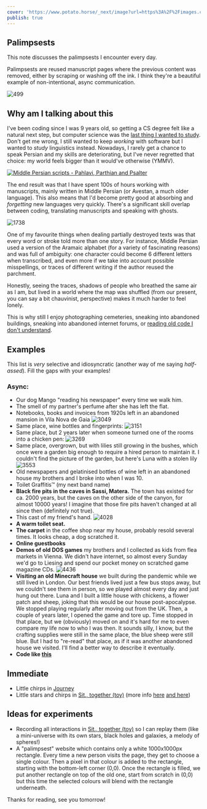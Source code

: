 ```yaml
---
cover: 'https://www.potato.horse/_next/image?url=https%3A%2F%2Fimages.ctfassets.net%2Fhyylafu4fjks%2F1x6XqliqGQPXTodDVCogp0%2F14e3c09213cf95389e73150fdbc06763%2FUntitled_Artwork_96.png&w=2048&q=75'
publish: true
---
```

## Palimpsests


This note discusses the palimpsests I encounter every day. 

Palimpsests are reused manuscript pages where the previous content was removed, either by scraping or washing off the ink. I think they're a beautiful example of non-intentional, async communication.

![499](Pasted%20image%2020231031151326.png)

## Why am I talking about this

I've been coding since I was 9 years old, so getting a CS degree felt like a natural next step, but computer science was the [last thing I wanted to study](<../Why I Didn't Study Computer Science>). Don't get me wrong, I still wanted to keep *working* with software but I wanted to *study* linguistics instead. Nowadays, I rarely get a chance to speak Persian and my skills are deteriorating, but I've never regretted that choice: my world feels bigger than it would've otherwise (YMMV).

[![Middle Persian scripts - Pahlavi, Parthian and Psalter](https://external-content.duckduckgo.com/iu/?u=http%3A%2F%2Fwww.omniglot.com%2Fimages%2Flangsamples%2Fsmp_mpersian.gif&f=1&nofb=1&ipt=a36764b394b325b53bce62b070f48d777acf067bc307537231ea478f3a0c5683&ipo=images)](http://www.omniglot.com/images/langsamples/smp_mpersian.gif)

The end result was that I have spent 100s of hours working with manuscripts, mainly written in Middle Persian (or Avestan, a much older language). This also means that I'd become pretty good at absorbing and *forgetting* new languages very quickly. There's a significant skill overlap between coding, translating manuscripts and speaking with ghosts.

![1738](Pasted%20image%2020231031162049.png)

One of my favourite things when dealing partially destroyed texts was that every word or stroke told more than one story. For instance, Middle Persian used a version of the Aramaic alphabet (for a variety of fascinating reasons) and was full of ambiguity: one character could become 6 different letters when transcribed, and even more if we take into account possible misspellings, or traces of different writing if the author reused the parchment.

Honestly, seeing the traces, shadows of people who breathed the same air as I am, but lived in a world where the map was shuffled (from our present, you can say a bit chauvinist, perspective) makes it much harder to feel lonely.

This is why still I enjoy photographing cemeteries, sneaking into abandoned buildings, sneaking into abandoned internet forums, or [reading old code I don't understand](https://bluesyncline.gitlab.io/furby/index.html).

## Examples

This list is *very* selective and idiosyncratic (another way of me saying *half-assed*). Fill the gaps with your examples!

### Async:

- Our dog Mango "reading his newspaper" every time we walk him.
- The smell of my partner's perfume after she has left the flat.
- Notebooks, books and invoices from 1920s left in an abandoned mansion in Vila Nova de Gaia
  ![3049](3C815C22-55FD-478E-8BC1-A047813C0C20_1_105_c.jpeg)
- Same place, wine bottles and fingerprints:
  ![3151](Porto%20I%20(8%20of%2030).jpg)
- Same place, but 2 years later when someone turned one of the rooms into a chicken pen:
  ![3269](8D1526D9-959F-4E14-9EC1-27580FA744B1_1_105_c.jpeg)
- Same place, overgrown, but with lilies still growing in the bushes, which once were a garden big enough to require a hired person to maintain it. I couldn't find the picture of the garden, but here's Luna with a stolen lily 
  ![3553](Porto%20I%20(3%20of%2030).jpg)
- Old newspapers and gelatinised bottles of wine left in an abandoned house my brothers and I broke into when I was 10.
- Toilet Graffitis™ (my next band name)
- **Black fire pits in the caves in Sassi, Matera.** The town has existed for ca. 2000 years, but the caves on the other side of the canyon, for almost 10000 years! I imagine that those fire pits haven't changed at all since then (definitely not true).
- This cast of my friend's hand.
  ![4028](IMG_0041.jpg)
- **A warm toilet seat.**
- **The carpet** in the coffee shop near my house, probably resold several times. It looks cheap, a dog scratched it.
- **Online guestbooks**
- **Demos of old DOS games** my brothers and I collected as kids from flea markets in Vienna. We didn't have internet, so almost every Sunday we'd go to Liesing and spend our pocket money on scratched game magazine CDs.
  ![4436](Pasted%20image%2020231031155423.png)
- **Visiting an old Minecraft house** we built during the pandemic while we still lived in London. Our best friends lived just a few bus stops away, but we couldn't see them in person, so we played almost every day and just hung out there. Luna and I built a little house with chickens, a flower patch and sheep, joking that this would be our house post-apocalypse. We stopped playing regularly after moving out from the UK. Then, a couple of years later, I opened the game and tore up. Time stopped in that place, but we (obviously) moved on and it's hard for me to even compare my life now to who I was then. It sounds silly, I know, but the crafting supplies were still in the same place, the blue sheep were still blue. But I had to "re-read" that place, as if it was another abandoned house we visited. I'll find a better way to describe it eventually.
- **Code like [this](https://bluesyncline.gitlab.io/furby/index.html)**

## Immediate

- Little chirps in [Journey](<../Journey>)
- Little stars and chirps in  [Sit., together (toy)](https://nothing-together.sonnet.io) (more info [here](<../Sit., (together) devlog 002 – Space Kalimba>) [and here](<../Sit., (together)>))

## Ideas for experiments

- Recording all interactions in [Sit., together (toy)](https://nothing-together.sonnet.io) so I can replay them (like a mini-universe with its own stars, black holes and galaxies, a melody of spheres!)
- A "palimpsest" website which contains only a white 1000x1000px rectangle. Every time a new person visits the page, they get to choose a single colour. Then a pixel in that colour is added to the rectangle, starting with the bottom-left corner (0,0). Once the rectangle is filled, we put another rectangle on top of the old one, start from scratch in (0,0) but this time the selected colours will blend with the rectangle underneath.
  

Thanks for reading, see you tomorrow!
